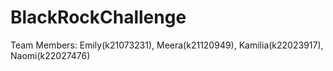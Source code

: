 # BlackRockChallenge
 Team Members: Emily(k21073231), Meera(k21120949), Kamilia(k22023917), Naomi(k22027476)
